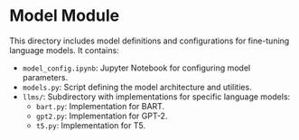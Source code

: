 # Model Module

This directory includes model definitions and configurations for fine-tuning language models. It contains:

- `model_config.ipynb`: Jupyter Notebook for configuring model parameters.
- `models.py`: Script defining the model architecture and utilities.
- `llms/`: Subdirectory with implementations for specific language models:
  - `bart.py`: Implementation for BART.
  - `gpt2.py`: Implementation for GPT-2.
  - `t5.py`: Implementation for T5.